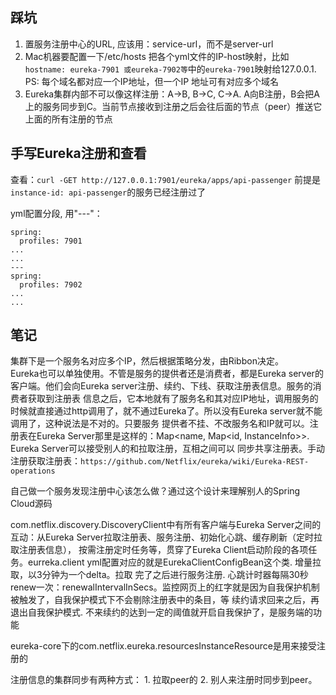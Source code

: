 ## 踩坑
1. 置服务注册中心的URL, 应该用：service-url，而不是server-url  
2. Mac机器要配置一下/etc/hosts 把各个yml文件的IP-host映射，比如`hostname: eureka-7901 或eureka-7902等`中的`eureka-7901`映射给127.0.0.1. PS: 
   每个域名都对应一个IP地址，但一个IP 地址可有对应多个域名
3. Eureka集群内部不可以像这样注册：A->B, B->C, C->A. A向B注册，B会把A上的服务同步到C。当前节点接收到注册之后会往后面的节点（peer）推送它上面的所有注册的节点
## 手写Eureka注册和查看

查看：`curl -GET http://127.0.0.1:7901/eureka/apps/api-passenger` 前提是`instance-id: api-passenger`的服务已经注册过了

yml配置分段, 用"---"：
```
spring:
  profiles: 7901
...
...
---
spring:
  profiles: 7902
...
...
```

## 笔记
集群下是一个服务名对应多个IP，然后根据策略分发，由Ribbon决定。  
Eureka也可以单独使用。不管是服务的提供者还是消费者，都是Eureka server的客户端。他们会向Eureka server注册、续约、下线、获取注册表信息。服务的消费者获取到注册表
信息之后，它本地就有了服务名和其对应IP地址，调用服务的时候就直接通过http调用了，就不通过Eureka了。所以没有Eureka server就不能调用了，这种说法是不对的。只要服务
提供者不挂、不改服务名和IP就可以。注册表在Eureka Server那里是这样的：Map<name, Map<id, InstanceInfo>>. Eureka Server可以接受别人的和拉取注册，互相之间可以
同步共享注册表。手动注册获取注册表：`https://github.com/Netflix/eureka/wiki/Eureka-REST-operations`  

自己做一个服务发现注册中心该怎么做？通过这个设计来理解别人的Spring Cloud源码

com.netflix.discovery.DiscoveryClient中有所有客户端与Eureka Server之间的互动：从Eureka Server拉取注册表、服务注册、初始化心跳、缓存刷新（定时拉取注册表信息），
按需注册定时任务等，贯穿了Eureka Client启动阶段的各项任务。eurreka.client yml配置对应的就是EurekaClientConfigBean这个类. 增量拉取，以3分钟为一个delta。拉取
完了之后进行服务注册. 心跳计时器每隔30秒renew一次：renewalIntervalInSecs。监控网页上的红字就是因为自我保护机制被触发了，自我保护模式下不会剔除注册表中的条目，等
续约请求回来之后，再退出自我保护模式. 不来续约的达到一定的阈值就开启自我保护了，是服务端的功能

eureka-core下的com.netflix.eureka.resourcesInstanceResource是用来接受注册的

注册信息的集群同步有两种方式： 1. 拉取peer的 2. 别人来注册时同步到peer。